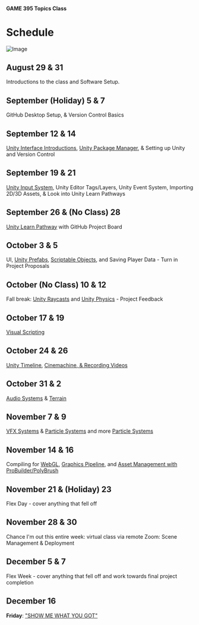 #### GAME 395 Topics Class

# Schedule

![Image](./Images/PorcupineLoot-01.png)

## August 29 & 31

Introductions to the class and Software Setup.

## September (Holiday) 5 & 7

GitHub Desktop Setup, & Version Control Basics

## September 12 & 14

[Unity Interface Introductions](https://learn.unity.com/pathway/unity-essentials), [Unity Package Manager](https://learn.unity.com/tutorial/the-package-manager#5f6060d2edbc2a001ee93971), & Setting up Unity and Version Control

## September 19 & 21

[Unity Input System](https://learn.unity.com/project/using-the-input-system-in-unity), Unity Editor Tags/Layers, Unity Event System, Importing 2D/3D Assets, & Look into Unity Learn Pathways

## September 26 & (No Class) 28

[Unity Learn Pathway](https://learn.unity.com/pathways) with GitHub Project Board

## October 3 & 5

UI, [Unity Prefabs](https://learn.unity.com/tutorial/introduction-to-nested-prefabs), [Scriptable Objects](https://learn.unity.com/tutorial/introduction-to-scriptable-objects), and Saving Player Data - Turn in Project Proposals

## October (No Class) 10 & 12

Fall break: [Unity Raycasts](https://learn.unity.com/tutorial/karting-mod-smart-karts-training-guide) and [Unity Physics](https://learn.unity.com/tutorial/intro-to-the-unity-physics-engine-2019-3) - Project Feedback

## October 17 & 19

[Visual Scripting](https://learn.unity.com/project/visual-scripting-application-clive-the-cat-s-visual-crypting)

## October 24 & 26

[Unity Timeline](https://learn.unity.com/tutorial/introduction-to-timeline-2019-3), [Cinemachine, & Recording Videos](https://learn.unity.com/project/cutscenes-and-trailers-with-timeline-and-cinemachine)

## October 31 & 2

[Audio Systems](https://learn.unity.com/project/creative-core-audio) & [Terrain](https://learn.unity.com/project/introduction-to-terrain-editor)

## November 7 & 9

[VFX Systems](https://learn.unity.com/tutorial/september-21-vfx-graph#) & [Particle Systems](https://learn.unity.com/project/creative-core-vfx) and more [Particle Systems](https://learn.unity.com/project/getting-started-with-particle-systems)

## November 14 & 16

Compiling for [WebGL](https://learn.unity.com/tutorial/creating-and-publishing-webgl-builds/?tab=overview#), [Graphics Pipeline](https://learn.unity.com/project/up-and-running-with-urp), and [Asset Management with ProBuilder/PolyBrush](https://learn.unity.com/project/asset-management-with-fbx-exporter-probuilder-and-polybrush)

## November 21 & (Holiday) 23

Flex Day - cover anything that fell off

## November 28 & 30

Chance I'm out this entire week: virtual class via remote Zoom: Scene Management & Deployment

## December 5 & 7

Flex Week - cover anything that fell off and work towards final project completion

## December 16

**Friday**: ["SHOW ME WHAT YOU GOT"](https://www.youtube.com/watch?v=m1fZ7Ap6ebs)
